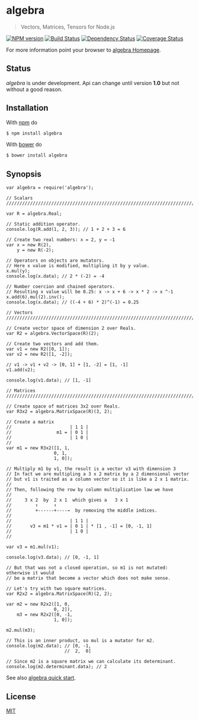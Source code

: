 # algebra

> Vectors, Matrices, Tensors for Node.js

[![NPM version](https://badge.fury.io/js/algebra.png)](http://badge.fury.io/js/algebra) [![Build Status](https://travis-ci.org/fibo/algebra.png?branch=master)](https://travis-ci.org/fibo/algebra?branch=master) [![Dependency Status](https://gemnasium.com/fibo/algebra.png)](https://gemnasium.com/fibo/algebra) [![Coverage Status](https://coveralls.io/repos/fibo/algebra/badge.svg?branch=master)](https://coveralls.io/r/fibo/algebra?branch=master)

For more information point your browser to [algebra Homepage](http://g14n.info/algebra).

## Status

*algebra* is under development.
Api can change until version **1.0** but not without a good reason.

## Installation

With [npm](https://npmjs.org/) do

```bash
$ npm install algebra
```

With [bower](http://bower.io/) do

```bash
$ bower install algebra
```

## Synopsis

```
var algebra = require('algebra');

// Scalars
////////////////////////////////////////////////////////////////////////////////

var R = algebra.Real;

// Static addition operator.
console.log(R.add(1, 2, 3)); // 1 + 2 + 3 = 6

// Create two real numbers: x = 2, y = -1
var x = new R(2),
    y = new R(-2);

// Operators on objects are mutators.
// Here x value is modified, multipling it by y value.
x.mul(y);
console.log(x.data); // 2 * (-2) = -4

// Number coercion and chained operators.
// Resulting x value will be 0.25: x -> x + 6 -> x * 2 -> x ^-1
x.add(6).mul(2).inv();
console.log(x.data); // ((-4 + 6) * 2)^(-1) = 0.25

// Vectors
////////////////////////////////////////////////////////////////////////////////

// Create vector space of dimension 2 over Reals.
var R2 = algebra.VectorSpace(R)(2);

// Create two vectors and add them.
var v1 = new R2([0, 1]);
var v2 = new R2([1, -2]);

// v1 -> v1 + v2 -> [0, 1] + [1, -2] = [1, -1]
v1.add(v2);

console.log(v1.data); // [1, -1]

// Matrices
////////////////////////////////////////////////////////////////////////////////

// Create space of matrices 3x2 over Reals.
var R3x2 = algebra.MatrixSpace(R)(3, 2);

// Create a matrix
//                      | 1 1 |
//                 m1 = | 0 1 |
//                      | 1 0 |
//
var m1 = new R3x2([1, 1,
                  0, 1,
                  1, 0]);

// Multiply m1 by v1, the result is a vector v3 with dimension 3
// In fact we are multipling a 3 x 2 matrix by a 2 dimensional vector
// but v1 is traited as a column vector so it is like a 2 x 1 matrix.
//
// Then, following the row by column multiplication law we have
//
//     3 x 2  by  2 x 1  which gives a   3 x 1
//         ↑      ↑
//         +------+----→  by removing the middle indices.
//
//                      | 1 1 |
//       v3 = m1 * v1 = | 0 1 | * [1 , -1] = [0, -1, 1]
//                      | 1 0 |
//

var v3 = m1.mul(v1);

console.log(v3.data); // [0, -1, 1]

// But that was not a closed operation, so m1 is not mutated: otherwise it would
// be a matrix that become a vector which does not make sense.

// Let's try with two square matrices.
var R2x2 = algebra.MatrixSpace(R)(2, 2);

var m2 = new R2x2([1, 0,
                  0, 2]),
    m3 = new R2x2([0, -1,
                  1, 0]);

m2.mul(m3);

// This is an inner product, so mul is a mutator for m2.
console.log(m2.data); // [0, -1,
                      //  2,  0]

// Since m2 is a square matrix we can calculate its determinant.
console.log(m2.determinant.data); // 2
```

See also [algebra quick start](http://g14n.info/algebra/examples/quick-start).


## License

[MIT](http://g14n.info/mit-licence.html)

